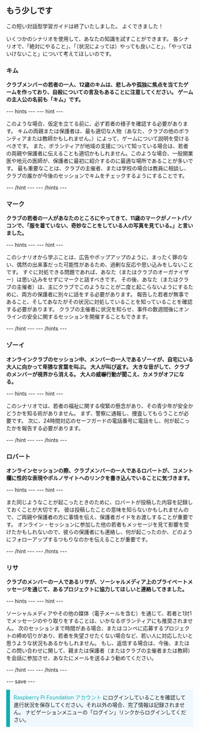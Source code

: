 ## もう少しです

この短い対話型学習ガイドは終了いたしました。 よくできました！

いくつかのシナリオを使用して、あなたの知識を試すことができます。 各シナリオで、「絶対にやること」、「（状況によっては）やっても良いこと」、「やってはいけないこと」について考えてほしいのです。

### キム

**クラブメンバーの若者の一人、12歳のキムは、悲しみや孤独に焦点を当てたゲームを作っており、自殺についての言及もあることに注意してください。 ゲームの主人公の名前も「キム」です。**

--- hints ---
--- hint ---

このような場合、仮定を立てる前に、必ず若者の様子を確認する必要があります。 キムの両親または保護者は、最も適切な人物（あなた、クラブの他のボランティアまたは教師かもしれません。）によって、ゲームについて説明を受けるべきです。 また、ボランティアが地域の支援について知っている場合は、若者の両親や保護者に伝えることも適切かもしれません。このような場合、一般開業医や地元の医師が、保護者に最初に紹介するのに最適な場所であることが多いです。 最も重要なことは、クラブの主催者、または学校の場合は教員に相談し、クラブの誰かが今後のセッションでキムをチェックするようにすることです。

--- /hint ---
--- /hints ---

### マーク

**クラブの若者の一人があなたのところにやってきて、11歳のマークがノートパソコンで、「服を着ていない、奇妙なことをしている人の写真を見ている。」と言いました。**

--- hints ---
--- hint ---

このシナリオから学ぶことは、広告やポップアップのように、まったく罪のない、偶然の出来事だった可能性があるため、過剰な反応や思い込みをしないことです。 すぐに対処できる問題であれば、あなた（またはクラブのオーガナイザー）は思い込みをせずにマークと話すべきです。 その後、あなた（またはクラブの主催者）は、主にクラブでこのようなことが二度と起こらないようにするために、両方の保護者に別々に話をする必要があります。 報告した若者が無事であること、そしてあなたがその状況に対処していることを知っていることを確認する必要があります。 クラブの主催者に状況を知らせ、事件の数週間後にオンラインの安全に関するセッションを開催することもできます。

--- /hint ---
--- /hints ---

### ゾーイ

**オンラインクラブのセッション中、メンバーの一人であるゾーイが、自宅にいる大人に向かって卑猥な言葉を叫ぶ。 大人が叫び返す。 大きな音がして、クラブのメンバーが視界から消える。 大人の威嚇行動が聞こえ、カメラがオフになる。**

--- hints ---
--- hint ---

このシナリオでは、若者の福祉に関する喫緊の懸念があり、その青少年が安全かどうかを知る術がありません。 まず、警察に通報し、捜査してもらうことが必要です。 次に、24時間対応のセーフガードの電話番号に電話をし、何が起こったかを報告する必要があります。

--- /hint ---
--- /hints ---

### ロバート

**オンラインセッションの際、クラブメンバーの一人であるロバートが、コメント欄に性的な表現やポルノサイトへのリンクを書き込んでいることに気づきます。**

--- hints ---
--- hint ---

また同じようなことが起こったときのために、ロバートが投稿した内容を記録しておくことが大切です。 彼は投稿したことの意味を知らないかもしれませんので、ご両親や保護者の方に事情を伝え、保護者ガイド[](https://help.coderdojo.com/cdkb/s/article/Parents-guide-to-CoderDojo)をお渡しすることが重要です。 オンライン・セッションに参加した他の若者もメッセージを見て影響を受けたかもしれないので、彼らの保護者にも連絡し、何が起こったのか、どのようにフォローアップするつもりなのかを伝えることが重要です。

--- /hint ---
--- /hints ---
### リサ

**クラブのメンバーの一人であるリサが、ソーシャルメディア上のプライベートメッセージを通じて、あるプロジェクトに協力してほしいと連絡してきました。**

--- hints ---
--- hint ---

ソーシャルメディアやその他の媒体（電子メールを含む）を通じて、若者と1対1でメッセージのやり取りをすることは、いかなるボランティアにも推奨されません。 次のセッションまで時間がある場合、またはコンペに応募するプロジェクトの締め切りがあり、若者を失望させたくない場合など、若い人に対応したいと思うような状況もあるかもしれません。 もし、返信する場合は、今後、またはこの問い合わせに関して、親または保護者（またはクラブの主催者または教師）を会話に参加させ、あなたにメールを送るよう勧めてください。

--- /hint ---
--- /hints ---

--- save ---

<p style="border-left: solid; border-width:10px; border-color: #0faeb0; background-color: aliceblue; padding: 10px;">
<span style="color: #0faeb0">Raspberry Pi Foundation アカウント</span> にログインしていることを確認して進行状況を保存してください。それ以外の場合、完了情報は記録されません。 ナビゲーションメニューの「ログイン」リンクからログインしてください。
</p>
